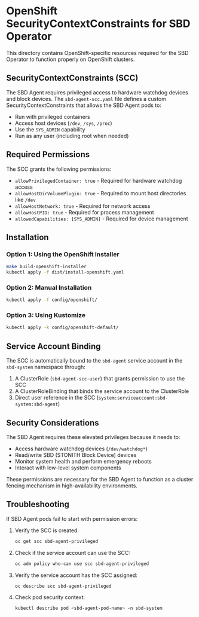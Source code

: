 # OpenShift SecurityContextConstraints for SBD Operator

This directory contains OpenShift-specific resources required for the SBD Operator to function properly on OpenShift clusters.

## SecurityContextConstraints (SCC)

The SBD Agent requires privileged access to hardware watchdog devices and block devices. The `sbd-agent-scc.yaml` file defines a custom SecurityContextConstraints that allows the SBD Agent pods to:

- Run with privileged containers
- Access host devices (`/dev`, `/sys`, `/proc`)
- Use the `SYS_ADMIN` capability
- Run as any user (including root when needed)

## Required Permissions

The SCC grants the following permissions:
- `allowPrivilegedContainer: true` - Required for hardware watchdog access
- `allowHostDirVolumePlugin: true` - Required to mount host directories like `/dev`
- `allowHostNetwork: true` - Required for network access
- `allowHostPID: true` - Required for process management
- `allowedCapabilities: [SYS_ADMIN]` - Required for device management

## Installation

### Option 1: Using the OpenShift Installer
```bash
make build-openshift-installer
kubectl apply -f dist/install-openshift.yaml
```

### Option 2: Manual Installation
```bash
kubectl apply -f config/openshift/
```

### Option 3: Using Kustomize
```bash
kubectl apply -k config/openshift-default/
```

## Service Account Binding

The SCC is automatically bound to the `sbd-agent` service account in the `sbd-system` namespace through:
1. A ClusterRole (`sbd-agent-scc-user`) that grants permission to use the SCC
2. A ClusterRoleBinding that binds the service account to the ClusterRole
3. Direct user reference in the SCC (`system:serviceaccount:sbd-system:sbd-agent`)

## Security Considerations

The SBD Agent requires these elevated privileges because it needs to:
- Access hardware watchdog devices (`/dev/watchdog*`)
- Read/write SBD (STONITH Block Device) devices
- Monitor system health and perform emergency reboots
- Interact with low-level system components

These permissions are necessary for the SBD Agent to function as a cluster fencing mechanism in high-availability environments.

## Troubleshooting

If SBD Agent pods fail to start with permission errors:

1. Verify the SCC is created:
   ```bash
   oc get scc sbd-agent-privileged
   ```

2. Check if the service account can use the SCC:
   ```bash
   oc adm policy who-can use scc sbd-agent-privileged
   ```

3. Verify the service account has the SCC assigned:
   ```bash
   oc describe scc sbd-agent-privileged
   ```

4. Check pod security context:
   ```bash
   kubectl describe pod <sbd-agent-pod-name> -n sbd-system
   ``` 